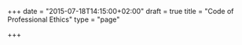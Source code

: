 +++
date = "2015-07-18T14:15:00+02:00"
draft = true
title = "Code of Professional Ethics"
type = "page"

+++
